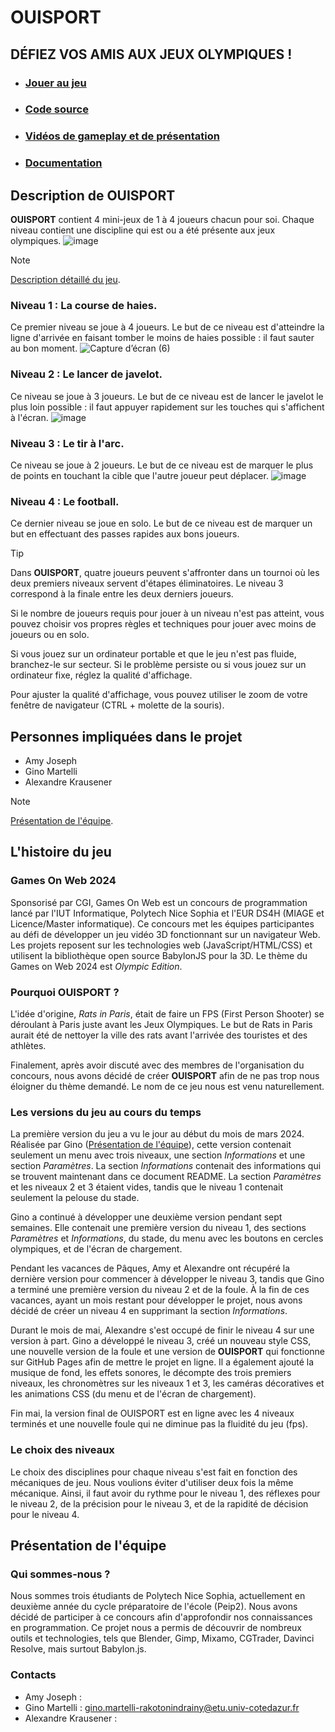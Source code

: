 # OUISPORT 
## DÉFIEZ VOS AMIS AUX JEUX OLYMPIQUES !
- ### [Jouer au jeu](https://ginosprod.github.io/OUISPORT/)
- ### [Code source](https://github.com/Ginosprod/OUISPORT)
- ### [Vidéos de gameplay et de présentation](https://github.com/Ginosprod/OUISPORT)
- ### [Documentation](https://github.com/gamesonweb/gow-olympic-edition-ouisport/blob/main/Documentation.md)

## Description de OUISPORT
**OUISPORT** contient 4 mini-jeux de 1 à 4 joueurs chacun pour soi. Chaque niveau contient une discipline qui est ou a été présente aux jeux olympiques.
![image](https://github.com/gamesonweb/gow-olympic-edition-ouisport/assets/85039742/030d5fca-e80f-43ce-9b4c-96d331a37c1a)
> [!NOTE]
> [Description détaillé du jeu](https://github.com/gamesonweb/gow-olympic-edition-ouisport/blob/main/Documentation.md#description-d%C3%A9taill%C3%A9e-du-jeu-).

### Niveau 1 : La course de haies.
Ce premier niveau se joue à 4 joueurs. Le but de ce niveau est d'atteindre la ligne d'arrivée en faisant tomber le moins de haies possible : il faut sauter au bon moment.
![Capture d’écran (6)](https://github.com/gamesonweb/gow-olympic-edition-ouisport/assets/85039742/c6eda7ac-fbf4-4af2-9388-7aeb801f2d05)

### Niveau 2 : Le lancer de javelot.
Ce niveau se joue à 3 joueurs. Le but de ce niveau est de lancer le javelot le plus loin possible : il faut appuyer rapidement sur les touches qui s'affichent à l'écran.
![image](https://github.com/gamesonweb/gow-olympic-edition-ouisport/assets/85039742/f1d0e8e5-597a-4b5a-bc96-00eb700d2cea)

### Niveau 3 : Le tir à l'arc.
Ce niveau se joue à 2 joueurs. Le but de ce niveau est de marquer le plus de points en touchant la cible que l'autre joueur peut déplacer.
![image](https://github.com/gamesonweb/gow-olympic-edition-ouisport/assets/85039742/6523957b-f563-4252-b6ea-54c82d113b33)

### Niveau 4 : Le football.
Ce dernier niveau se joue en solo. Le but de ce niveau est de marquer un but en effectuant des passes rapides aux bons joueurs. 

> [!TIP]
> Dans **OUISPORT**, quatre joueurs peuvent s'affronter dans un tournoi où les deux premiers niveaux servent d'étapes éliminatoires. Le niveau 3 correspond à la finale entre les deux derniers joueurs.
>
> Si le nombre de joueurs requis pour jouer à un niveau n'est pas atteint, vous pouvez choisir vos propres règles et techniques pour jouer avec moins de joueurs ou en solo.
> 
> Si vous jouez sur un ordinateur portable et que le jeu n'est pas fluide, branchez-le sur secteur. Si le problème persiste ou si vous jouez sur un ordinateur fixe, réglez la qualité d'affichage.
> 
> Pour ajuster la qualité d'affichage, vous pouvez utiliser le zoom de votre fenêtre de navigateur (CTRL + molette de la souris).


## Personnes impliquées dans le projet
- Amy Joseph
- Gino Martelli
- Alexandre Krausener
> [!NOTE]
> [Présentation de l'équipe](https://github.com/gamesonweb/gow-olympic-edition-ouisport/blob/main/README.md#pr%C3%A9sentation-de-l%C3%A9quipe).


## L'histoire du jeu

### Games On Web 2024
Sponsorisé par CGI, Games On Web est un concours de programmation lancé par l'IUT Informatique, Polytech Nice Sophia et l'EUR DS4H (MIAGE et Licence/Master informatique). Ce concours met les équipes participantes au défi de développer un jeu vidéo 3D fonctionnant sur un navigateur Web. Les projets reposent sur les technologies web (JavaScript/HTML/CSS) et utilisent la bibliothèque open source BabylonJS pour la 3D.
Le thème du Games on Web 2024 est _Olympic Edition_.

### Pourquoi OUISPORT ?
L'idée d'origine, _Rats in Paris_, était de faire un FPS (First Person Shooter) se déroulant à Paris juste avant les Jeux Olympiques. Le but de Rats in Paris aurait été de nettoyer la ville des rats avant l'arrivée des touristes et des athlètes.

Finalement, après avoir discuté avec des membres de l'organisation du concours, nous avons décidé de créer **OUISPORT** afin de ne pas trop nous éloigner du thème demandé. Le nom de ce jeu nous est venu naturellement.

### Les versions du jeu au cours du temps
La première version du jeu a vu le jour au début du mois de mars 2024. Réalisée par Gino ([Présentation de l'équipe](https://github.com/gamesonweb/gow-olympic-edition-ouisport/blob/main/README.md#pr%C3%A9sentation-de-l%C3%A9quipe)), cette version contenait seulement un menu avec trois niveaux, une section  _Informations_ et une section _Paramètres_. La section _Informations_ contenait des informations qui se trouvent maintenant dans ce document README. La section _Paramètres_ et les niveaux 2 et 3 étaient vides, tandis que le niveau 1 contenait seulement la pelouse du stade.

Gino a continué à développer une deuxième version pendant sept semaines. Elle contenait une première version du niveau 1, des sections _Paramètres_ et _Informations_, du stade, du menu avec les boutons en cercles olympiques, et de l'écran de chargement.

Pendant les vacances de Pâques, Amy et Alexandre ont récupéré la dernière version pour commencer à développer le niveau 3, tandis que Gino a terminé une première version du niveau 2 et de la foule. À la fin de ces vacances, ayant un mois restant pour développer le projet, nous avons décidé de créer un niveau 4 en supprimant la section _Informations_.

Durant le mois de mai, Alexandre s'est occupé de finir le niveau 4 sur une version à part. Gino a développé le niveau 3, créé un nouveau style CSS, une nouvelle version de la foule et une version de **OUISPORT** qui fonctionne sur GitHub Pages afin de mettre le projet en ligne. Il a également ajouté la musique de fond, les effets sonores, le décompte des trois premiers niveaux, les chronomètres sur les niveaux 1 et 3, les caméras décoratives et les animations CSS (du menu et de l'écran de chargement).

Fin mai, la version final de OUISPORT est en ligne avec les 4 niveaux terminés et une nouvelle foule qui ne diminue pas la fluidité du jeu (fps).

### Le choix des niveaux
Le choix des disciplines pour chaque niveau s'est fait en fonction des mécaniques de jeu. Nous voulions éviter d'utiliser deux fois la même mécanique. Ainsi, il faut avoir du rythme pour le niveau 1, des réflexes pour le niveau 2, de la précision pour le niveau 3, et de la rapidité de décision pour le niveau 4.

## Présentation de l'équipe

### Qui sommes-nous ?
Nous sommes trois étudiants de Polytech Nice Sophia, actuellement en deuxième année du cycle préparatoire de l'école (Peip2). Nous avons décidé de participer à ce concours afin d'approfondir nos connaissances en programmation. Ce projet nous a permis de découvrir de nombreux outils et technologies, tels que Blender, Gimp, Mixamo, CGTrader, Davinci Resolve, mais surtout Babylon.js.

### Contacts
- Amy Joseph :
- Gino Martelli : gino.martelli-rakotonindrainy@etu.univ-cotedazur.fr
- Alexandre Krausener :









